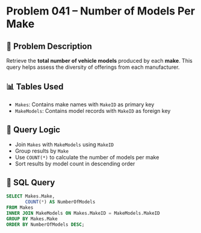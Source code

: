 # Problem 041 – Number of Models Per Make

## 🧠 Problem Description

Retrieve the **total number of vehicle models** produced by each **make**. This query helps assess the diversity of offerings from each manufacturer.

## 📊 Tables Used

- `Makes`: Contains make names with `MakeID` as primary key
- `MakeModels`: Contains model records with `MakeID` as foreign key

## 🔗 Query Logic

- Join `Makes` with `MakeModels` using `MakeID`
- Group results by `Make`
- Use `COUNT(*)` to calculate the number of models per make
- Sort results by model count in descending order

## 🧾 SQL Query

```sql
SELECT Makes.Make,
       COUNT(*) AS NumberOfModels
FROM Makes
INNER JOIN MakeModels ON Makes.MakeID = MakeModels.MakeID
GROUP BY Makes.Make
ORDER BY NumberOfModels DESC;
